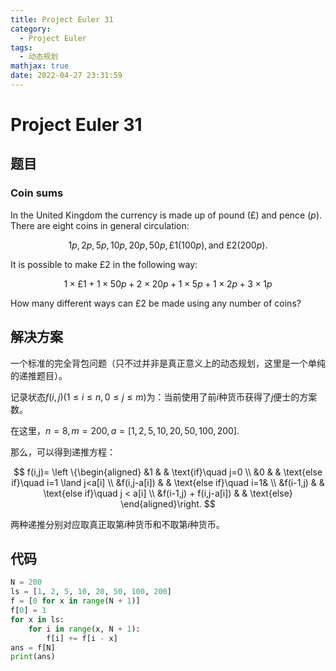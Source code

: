 ```yaml
---
title: Project Euler 31
category:
  - Project Euler
tags:
  - 动态规划
mathjax: true
date: 2022-04-27 23:31:59
---
```


<escape><!-- more --></escape>

# Project Euler 31

## 题目

### Coin sums

In the United Kingdom the currency is made up of pound $(£)$ and pence $(p)$. There are eight coins in general circulation:

$$1p, 2p, 5p, 10p, 20p, 50p, £1 (100p), \text{and } £2 (200p).$$

It is possible to make $£2$ in the following way:

$$1×£1 + 1×50p + 2×20p + 1×5p + 1×2p + 3×1p$$

How many different ways can $£2$ be made using any number of coins?

## 解决方案

一个标准的完全背包问题（只不过并非是真正意义上的动态规划，这里是一个单纯的递推题目）。

记录状态$f(i,j)(1\leq i\leq n,0\leq j\leq m)$为：当前使用了前$i$种货币获得了$j$便士的方案数。

在这里，$n=8,m=200,a=[1,2,5,10,20,50,100,200]$.

那么，可以得到递推方程：

$$
f(i,j)=
\left \{\begin{aligned}
  &1  & & \text{if}\quad j=0 \\
  &0 & & \text{else if}\quad i=1 \land j<a[i] \\
  &f(i,j-a[i]) & & \text{else if}\quad i=1& \\
  &f(i-1,j) & & \text{else if}\quad j < a[i] \\
  &f(i-1,j) + f(i,j-a[i]) & & \text{else}
\end{aligned}\right.
$$

两种递推分别对应取真正取第$i$种货币和不取第$i$种货币。

## 代码

```Python
N = 200
ls = [1, 2, 5, 10, 20, 50, 100, 200]
f = [0 for x in range(N + 1)]
f[0] = 1
for x in ls:
    for i in range(x, N + 1):
        f[i] += f[i - x]
ans = f[N]
print(ans)
```
